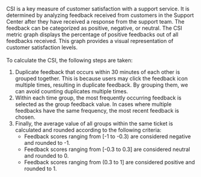CSI is a key measure of customer satisfaction with a support service. It is determined by analyzing feedback received from customers in the Support Center after they have received a response from the support team. The feedback can be categorized as positive, negative, or neutral. The CSI metric graph displays the percentage of positive feedbacks out of all feedbacks received. This graph provides a visual representation of customer satisfaction levels.<br><br>
To calculate the CSI, the following steps are taken:<br>
1. Duplicate feedback that occurs within 30 minutes of each other is grouped together. This is because users may click the feedback icon multiple times, resulting in duplicate feedback. By grouping them, we can avoid counting duplicates multiple times.
2. Within each time group, the most frequently occurring feedback is selected as the group feedback value. In cases where multiple feedbacks have the same frequency, the most recent feedback is chosen.
3. Finally, the average value of all groups within the same ticket is calculated and rounded according to the following criteria:<br>
    - Feedback scores ranging from [-1 to -0.3) are considered negative and rounded to -1.
   - Feedback scores ranging from [-0.3 to 0.3] are considered neutral and rounded to 0.
   - Feedback scores ranging from (0.3 to 1] are considered positive and rounded to 1.